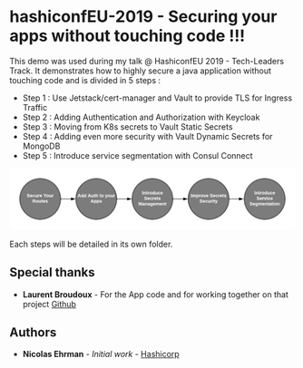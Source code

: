 # hashiconfEU-2019 - Securing your apps without touching code !!!

This demo was used during my talk @ HashiconfEU 2019 - Tech-Leaders Track.
It demonstrates how to highly secure a java application without touching code and is divided in 5 steps :
- Step 1 : Use Jetstack/cert-manager and Vault to provide TLS for Ingress Traffic
- Step 2 : Adding Authentication and Authorization with Keycloak
- Step 3 : Moving from K8s secrets to Vault Static Secrets
- Step 4 : Adding even more security with Vault Dynamic Secrets for MongoDB
- Step 5 : Introduce service segmentation with Consul Connect

<img width="800" alt="Demo Workflow" src="./Assets/Workflow.png">

Each steps will be detailed in its own folder.

## Special thanks

* **Laurent Broudoux** - For the App code and for working together on that project [Github](https://github.com/lbroudoux)

## Authors

* **Nicolas Ehrman** - *Initial work* - [Hashicorp](https://www.hashicorp.com)